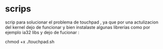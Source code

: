 # scrips
scrip para solucionar el problema de touchpad , ya que por una actulizacion del kernel dejo de funcionar y bien instalaste algunas librerías como por ejemplo ia32 libs y dejo de fucionar :

chmod +x ./touchpad.sh
